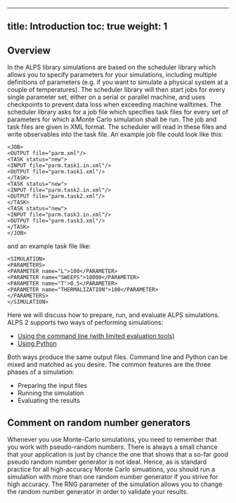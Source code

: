 
---
title: Introduction
toc: true
weight: 1
---

## Overview

In the ALPS library simulations are based on the scheduler library which allows you to specify parameters for your simulations, including multiple definitions of parameters (e.g. if you want to simulate a physical system at a couple of temperatures). The scheduler library will then start jobs for every single parameter set, either on a serial or parallel machine, and uses checkpoints to prevent data loss when exceeding machine walltimes. The scheduler library asks for a job file which specifies task files for every set of parameters for which a Monte Carlo simulation shall be run. The job and task files are given in XML format. The scheduler will read in these files and write observables into the task file. An example job file could look like this:

    <JOB>
    <OUTPUT file="parm.xml"/>
    <TASK status="new">
    <INPUT file="parm.task1.in.xml"/>
    <OUTPUT file="parm.task1.xml"/>
    </TASK>
    <TASK status="new">
    <INPUT file="parm.task2.in.xml"/>
    <OUTPUT file="parm.task2.xml"/>
    </TASK>
    <TASK status="new">
    <INPUT file="parm.task3.in.xml"/>
    <OUTPUT file="parm.task3.xml"/>
    </TASK> 
    </JOB>

and an example task file like:

    <SIMULATION>
    <PARAMETERS>
    <PARAMETER name="L">100</PARAMETER>
    <PARAMETER name="SWEEPS">10000</PARAMETER>
    <PARAMETER name="T">0.5</PARAMETER>
    <PARAMETER name="THERMALIZATION">100</PARAMETER>
    </PARAMETERS> 
    </SIMULATION>
    
Here we will discuss how to prepare, run, and evaluate ALPS simulations. ALPS 2 supports two ways of performing simulations:

- [Using the command line \(with limited evaluation tools\)](commandline)
- [Using Python](usepython)

Both ways produce the same output files. Command line and Python can be mixed and matched as you desire. The common features are the three phases of a simulation:

- Preparing the input files
- Running the simulation
- Evaluating the results 

## Comment on random number generators

Whenever you use Monte-Carlo simulations, you need to remember that you work with pseudo-random numbers. There is always a small chance that your application is just by chance the one that shows that a so-far good pseudo random number generator is not ideal. Hence, as is standard practice for all high-accuracy Monte Carlo simuations, you should run a simulation with more than one random number generator if you strive for high accuracy. The RNG parameter of the simulation allows you to change the random number generator in order to validate your results.



